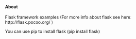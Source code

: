 <h4> About </h4>

<p> Flask framework examples (For more info about flask see here: http://flask.pocoo.org/ ) </p>
<p> You can use pip to install flask (pip install flask) </p>